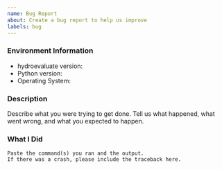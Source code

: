 ```yaml
---
name: Bug Report
about: Create a bug report to help us improve
labels: bug
---
```


<!-- Please search existing issues to avoid creating duplicates. -->

### Environment Information

-   hydroevaluate version:
-   Python version:
-   Operating System:

### Description

Describe what you were trying to get done.
Tell us what happened, what went wrong, and what you expected to happen.

### What I Did

```
Paste the command(s) you ran and the output.
If there was a crash, please include the traceback here.
```
